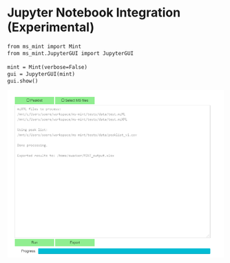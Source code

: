 # Jupyter Notebook Integration (Experimental)

    from ms_mint import Mint
    from ms_mint.JupyterGUI import JupyterGUI

    mint = Mint(verbose=False)
    gui = JupyterGUI(mint)
    gui.show()

![Mint Jupyter GUI](./image/jupyter.png "Mint Jupyter GUI")


